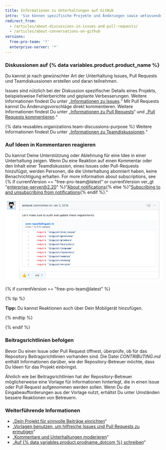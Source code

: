 ```yaml
---
title: Informationen zu Unterhaltungen auf GitHub
intro: 'Sie können spezifische Projekte und Änderungen sowie umfassendere Projekte oder Teamziele mithilfe verschiedener Arten von Diskussionen auf {% data variables.product.product_name %} besprechen.'
redirect_from:
  - /articles/about-discussions-in-issues-and-pull-requests/
  - /articles/about-conversations-on-github
versions:
  free-pro-team: '*'
  enterprise-server: '*'
---
```


### Diskussionen auf {% data variables.product.product_name %}

Du kannst je nach gewünschter Art der Unterhaltung Issues, Pull Requests und Teamdiskussionen erstellen und daran teilnehmen.

Issues sind nützlich bei der Diskussion spezifischer Details eines Projekts, beispielsweise Fehlerberichte und geplante Verbesserungen. Weitere Informationen findest Du unter „[Informationen zu Issues](/articles/about-issues).“ Mit Pull Requests kannst Du Änderungsvorschläge direkt kommentieren. Weitere Informationen findest Du unter „[Informationen zu Pull Requests](/articles/about-pull-requests)“ und „[Pull Requests kommentieren](/articles/commenting-on-a-pull-request).“

{% data reusables.organizations.team-discussions-purpose %} Weitere Informationen findest Du unter „[Informationen zu Teamdiskussionen](/articles/about-team-discussions).“

### Auf Ideen in Kommentaren reagieren

Du kannst Deine Unterstützung oder Ablehnung für eine Idee in einer Unterhaltung zeigen. Wenn Du eine Reaktion auf einen Kommentar oder den Inhalt einer Teamdiskussion, eines Issues oder Pull-Requests hinzufügst, werden Personen, die die Unterhaltung abonniert haben, keine Benachrichtigung erhalten. For more information about subscriptions, see {% if currentVersion == "free-pro-team@latest" or currentVersion ver_gt "enterprise-server@2.20" %}"[About notifications](/github/managing-subscriptions-and-notifications-on-github/about-notifications){% else %}"[Subscribing to and unsubscribing from notifications](/github/receiving-notifications-about-activity-on-github/subscribing-to-and-unsubscribing-from-notifications){% endif %}."

![Beispiel für einen Issue mit Reaktionen](/assets/images/help/repository/issue-reactions.png)

{% if currentVersion == "free-pro-team@latest" %}

{% tip %}

**Tipp:** Du kannst Reaktionen auch über Dein Mobilgerät hinzufügen.

{% endtip %}

{% endif %}
### Beitragsrichtlinien befolgen

Bevor Du einen Issue oder Pull Request öffnest, überprüfe, ob für das Repository Beitragsrichtlinien vorhanden sind. Die Datei *CONTRIBUTING.md* enthält Informationen darüber, wie der Repository-Betreuer möchte, dass Du Ideen für das Projekt einbringst.

Ähnlich wie bei Beitragsrichtlinien hat der Repository-Betreuer möglicherweise eine Vorlage für Informationen hinterlegt, die in einen Issue oder Pull Request aufgenommen werden sollen. Wenn Du die Eingabeaufforderungen aus der Vorlage nutzt, erhältst Du unter Umständen bessere Reaktionen von Betreuern.

### Weiterführende Informationen

- „[Dein Projekt für sinnvolle Beiträge einrichten](/articles/setting-up-your-project-for-healthy-contributions)“
- „[Vorlagen benutzen, um hilfreiche Issues und Pull Requests zu ermutigen](/github/building-a-strong-community/using-templates-to-encourage-useful-issues-and-pull-requests)"
- „[Kommentare und Unterhaltungen moderieren](/articles/moderating-comments-and-conversations)“
- „[Auf {% data variables.product.prodname_dotcom %} schreiben](/articles/writing-on-github)“
